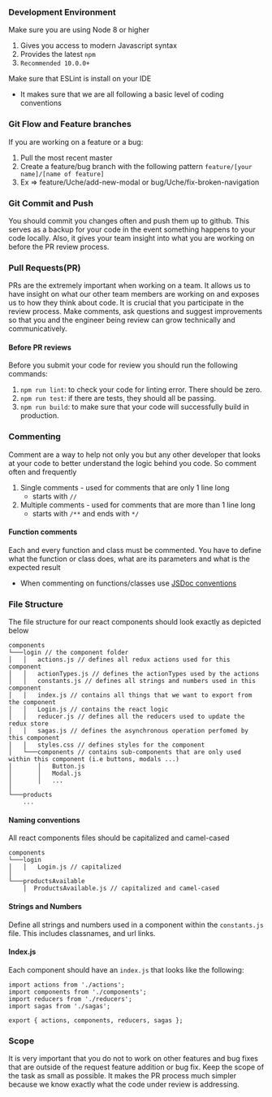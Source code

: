 ### Development Environment
Make sure you are using Node 8 or higher
1. Gives you access to modern Javascript syntax
2. Provides the latest `npm`
3. `Recommended 10.0.0+`

Make sure that ESLint is install on your IDE
* It makes sure that we are all following a basic level of coding conventions

### Git Flow and Feature branches
If you are working on a feature or a bug:
1. Pull the most recent master
2. Create a feature/bug branch with the following pattern `feature/[your name]/[name of feature]`
3. Ex => feature/Uche/add-new-modal or bug/Uche/fix-broken-navigation

### Git Commit and Push
You should commit you changes often and push them up to github. This serves as a backup
for your code in the event something happens to your code locally. Also, it gives your
team insight into what you are working on before the PR review process.

### Pull Requests(PR)
PRs are the extremely important when working on a team. It allows us to have insight
on what our other team members are working on and exposes us to how they think about
code. It is crucial that you participate in the review process. Make comments, ask
questions and suggest improvements so that you and the engineer being review can
grow technically and communicatively.
#### Before PR reviews
Before you submit your code for review you should run the following commands:
1. `npm run lint`: to check your code for linting error. There should be zero.
2. `npm run test`: if there are tests, they should all be passing.
3. `npm run build`: to make sure that your code will successfully build in production.

### Commenting
Comment are a way to help not only you but any other developer that looks at your
code to better understand the logic behind you code. So comment often and frequently
1. Single comments - used for comments that are only 1 line long
    * starts with `//`
2. Multiple comments - used for comments that are more than 1 line long
    * starts with `/**` and ends with `*/`
#### Function comments
Each and every function and class must be commented. You have to define what the
function or class does, what are its parameters and what is the expected result
* When commenting on functions/classes use [JSDoc conventions](http://usejsdoc.org/about-getting-started.html)

### File Structure
The file structure for our react components should look exactly as depicted below
```
components
└───login // the component folder
│   │   actions.js // defines all redux actions used for this component
│   │   actionTypes.js // defines the actionTypes used by the actions
│   │   constants.js // defines all strings and numbers used in this component
│   │   index.js // contains all things that we want to export from the component
│   │   Login.js // contains the react logic
│   │   reducer.js // defines all the reducers used to update the redux store
│   │   sagas.js // defines the asynchronous operation perfomed by this component
│   │   styles.css // defines styles for the component
│   └───components // contains sub-components that are only used within this component (i.e buttons, modals ...)
│       │   Button.js
│       │   Modal.js
│       │   ...
│   
└───products
    ...
```
#### Naming conventions
All react components files should be capitalized and camel-cased
```
components
└───login
│   │   Login.js // capitalized
│   
└───productsAvailable
    │  ProductsAvailable.js // capitalized and camel-cased
```

#### Strings and Numbers
Define all strings and numbers used in a component within the `constants.js` file.
This includes classnames, and url links.

#### Index.js
Each component should have an `index.js` that looks like the following:
```
import actions from './actions';
import components from './components';
import reducers from './reducers';
import sagas from './sagas';

export { actions, components, reducers, sagas };
```

### Scope
It is very important that you do not to work on other features and bug fixes that
are outside of the request feature addition or bug fix. Keep the scope of the task
as small as possible. It makes the PR process much simpler because we know exactly
what the code under review is addressing.
